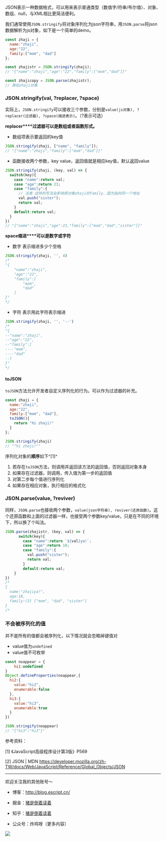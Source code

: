 JSON表示一种数据格式，可以用来表示普通类型（数值字/符串/布尔值）、对象、数组、null，与XML相比更简洁便利。



我们通常使用`JSON.stringify`将对象序列化为json字符串，用`JSON.parse`将json数据解析为js对象，如下是一个简单的demo。

```js
const zhaji = {
  name:"zhaji",
  age:"22",
  family:["mom", "dad"]
};

const zhajistr = JSON.stringify(zhaji); 
// "{"name":"zhaji","age":"22","family":["mom","dad"]}"

const zhajicopy = JSON.parse(zhajistr); 
// 类似zhaji对象
```



### JSON.stringify(val, ?replacer, ?space)

实际上，`JSON.stringify`可以接收三个参数，分别是`value(js对象), ?replacer(过滤器), ?space(缩进表示)`。（?表示可选）

**replacer****过滤器可以是数组或者函数形式。**

- 数组项表示要返回的key值



```js
JSON.stringify(zhaji, ["name", "family"]);
// "{"name":"zhaji","family":["mom","dad"]}"
```



- 函数接收两个参数，key value，返回值就是相应key值，默认返回value



```js
JSON.stringify(zhaji, (key, val) => {
  switch(key){
    case "name":return val;
    case "age":return 23;
    case "family":{
      // 注意 这样的写法会影响原对象zhaji的family，因为指向同一个地址
      val.push("sister"); 
      return val;  
    }
    default:return val;
  }
})
// "{"name":"zhaji","age":23,"family":["mom","dad","sister"]}"
```



**space缩进****可以是数字或字符**

- 数字 表示缩进多少个空格

```js
JSON.stringify(zhaji, '', 4)
/* 
"{
    "name":"zhaji",
    "age":"22",
    "family":[
        "mom",
        "dad"
    ]
}"
*/
```

- 字符 表示用此字符表示缩进

```js
JSON.stringify(zhaji, '', '--')
/*
"{
--"name":"zhaji",
--"age":"22",
--"family":[
----"mom",
----"dad"
--]
}"
*/
```

#### toJSON

`toJSON`方法允许开发者自定义序列化的行为。可以作为过滤器的补充。

```js
const zhaji = {
  name:"zhaji",
  age:"22",
  family:["mom", "dad"],
  toJSON(){
    return "hi zhaji!"
  }
};

JSON.stringify(zhaji)
// ""hi zhaji!""
```

序列化对象的**顺序**如下^[1]^

1. 若存在`toJSON`方法，则调用并返回该方法的返回值，否则返回对象本身
2. 如果存在过滤器，则调用，传入值为第一步的返回值
3. 对第二步每个值进行序列化
4. 如果存在相应对象，执行相应的格式化



### JSON.parse(value, ?reviver)

同样，`JSON.parse`也接收两个参数，`value(json字符串), reviver(还原函数)`。这个还原函数和上面的过滤器一样，也接受两个参数key/value，只是在不同的环境下，所以换了个叫法。

```js
JSON.parse(zhajistr, (key, val) => {
      switch(key){
        case "name":return `${val}ya!`;
        case "age":return 18;
        case "family":{
          val.push("sister"); 
          return val;  
        }
        default:return val;
    }
})
/* 
{
  name:"zhajiya!",
  age:18,
  family:(3) ["mom", "dad", "sister"]
}
/*
```

### 不会被序列化的值

并不是所有的值都会被序列化，以下情况就会忽略掉键值对

- value值为`undefined`
- value值不可枚举

```js
const noappear = {
    hi1:undefined
}
Object.defineProperties(noappear,{
  hi2:{
    value:"hi2",
    enumerable:false
  },
  hi3:{
    value:"hi3",
    enumerable:true
  }
})

JSON.stringify(noappear)
// "{"hi3":"hi3"}"
```



参考资料：

[1] 《JavaScript高级程序设计第3版》P569

[2] JSON | MDN https://developer.mozilla.org/zh-TW/docs/Web/JavaScript/Reference/Global_Objects/JSON

------------------------------------------------ 

欢迎关注我的其他账号～

- 博客：http://blog.escript.cn/

- 掘金：[猪是倒着读着](https://juejin.im/user/1697301686129127) 

- 知乎：[猪是倒着读着](https://www.zhihu.com/people/zhu-shi-dao-zhao-du-de)

- 公众号：炸鸡呀（更多内容）

![](https://p3-juejin.byteimg.com/tos-cn-i-k3u1fbpfcp/e5379eb07cc84cfd850afb4e41f41acc~tplv-k3u1fbpfcp-zoom-1.image?imageslim)


